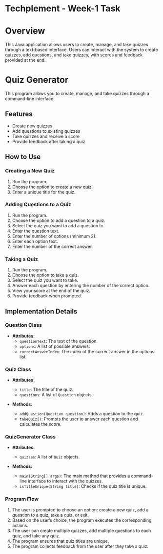 # Techplement - Week-1 Task
# Overview
This Java application allows users to create, manage, and take quizzes through a text-based interface. Users can interact with the system to create quizzes, add questions, and take quizzes, with scores and feedback provided at the end.

# Quiz Generator

This program allows you to create, manage, and take quizzes through a command-line interface.

## Features

- Create new quizzes
- Add questions to existing quizzes
- Take quizzes and receive a score
- Provide feedback after taking a quiz

## How to Use

### Creating a New Quiz

1. Run the program.
2. Choose the option to create a new quiz.
3. Enter a unique title for the quiz.

### Adding Questions to a Quiz

1. Run the program.
2. Choose the option to add a question to a quiz.
3. Select the quiz you want to add a question to.
4. Enter the question text.
5. Enter the number of options (minimum 2).
6. Enter each option text.
7. Enter the number of the correct answer.

### Taking a Quiz

1. Run the program.
2. Choose the option to take a quiz.
3. Select the quiz you want to take.
4. Answer each question by entering the number of the correct option.
5. View your score at the end of the quiz.
6. Provide feedback when prompted.

## Implementation Details

### Question Class

- **Attributes:**
  - `questionText`: The text of the question.
  - `options`: A list of possible answers.
  - `correctAnswerIndex`: The index of the correct answer in the options list.

### Quiz Class

- **Attributes:**
  - `title`: The title of the quiz.
  - `questions`: A list of `Question` objects.

- **Methods:**
  - `addQuestion(Question question)`: Adds a question to the quiz.
  - `takeQuiz()`: Prompts the user to answer each question and calculates the score.

### QuizGenerator Class

- **Attributes:**
  - `quizzes`: A list of `Quiz` objects.

- **Methods:**
  - `main(String[] args)`: The main method that provides a command-line interface to interact with the quizzes.
  - `isTitleUnique(String title)`: Checks if the quiz title is unique.

### Program Flow

1. The user is prompted to choose an option: create a new quiz, add a question to a quiz, take a quiz, or exit.
2. Based on the user’s choice, the program executes the corresponding actions.
3. The user can create multiple quizzes, add multiple questions to each quiz, and take any quiz.
4. The program ensures that quiz titles are unique.
5. The program collects feedback from the user after they take a quiz.
